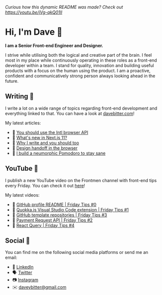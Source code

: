 _Curious how this dynamic README was made? Check out https://youtu.be/jVg-qkQ01lI_

# Hi, I'm Dave 👋

<strong>I am a Senior Front-end Engineer and Designer.</strong>

I strive while utilising both the logical and creative part of the brain. I feel most in my place while continuously operating in these roles as a front-end developer within a team. I stand for quality, innovation and building useful products with a focus on the human using the product. I am a proactive, confident and communicatively strong person always looking ahead in the future.

## Writing 📝
I write a lot on a wide range of topics regarding front-end development and everything linked to that. You can have a look at [davebitter.com](https://www.davebitter.com)!

My latest articles:
* 📝 [You should use the Intl browser API](https://davebitter.com/articles/you-should-use-intl)
* 📝 [What&#39;s new in Next.js 11?](https://davebitter.com/articles/next-js-11)
* 📝 [Why I write and you should too](https://davebitter.com/articles/why-i-write)
* 📝 [Design handoff in the browser](https://davebitter.com/articles/design-handoff-in-the-browser)
* 📝 [I build a neumorphic Pomodoro to stay sane](https://davebitter.com/articles/neumorphic-pomodoro)

## YouTube 🎥
I publish a new YouTube video on the Frontmen channel with front-end tips every Friday. You can check it out [here](https://www.youtube.com/watch?v=ewtT4NJX6NA&list=PLsES66lgcKHD9oRnyN3PEvyTjWXJF4IgT)!

My latest videos:
* 📝 [GitHub profile README | Friday Tips #0](https://davebitter.com/friday-tips/github-profile-readme)
* 📝 [Quokka.js Visual Studio Code extension | Friday Tips #1](https://davebitter.com/friday-tips/quokka.js-visual-studio-code-extension)
* 📝 [GitHub template repositories | Friday Tips #3](https://davebitter.com/friday-tips/github-template-repositories)
* 📝 [Payment Request API | Friday Tips #2](https://davebitter.com/friday-tips/payment-request-api)
* 📝 [React Query | Friday Tips #4](https://davebitter.com/friday-tips/react-query)

## Social 📱
You can find me on the following social media platforms or send me an email:
* 👔 [LinkedIn](https://www.linkedin.com/in/davebitter)
* 🗣 [Twitter](https://twitter.com/dave_bitter)
* 📷 [Instagram](https://www.instagram.com/davebitter)
* ✉️ [daveybitter@gmail.com](mailto:daveybitter@gmail.com)
